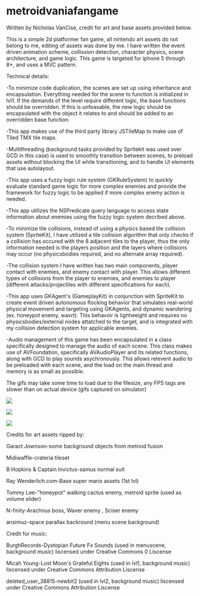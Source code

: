 # metroidvaniafangame

Written by Nicholas VanCise, credit for art and base assets provided below.

This is a simple 2d platformer fan game, all nintendo art assets do not belong to me, editing of assets was done by me. 
I have written the event driven animation scheme, collission detection, character physics, scene architecture, and game logic. 
This game is targeted for iphone 5 through 8+, and uses a MVC pattern.



Technical details:

-To minimize code duplication, the scenes are set up using inheritance and encapsulation. Everything needed for the scene to function is initialized in lvl1. If the demands of the level require different logic, the base functions should be overridden. If this is unfeasable, the new logic should be encapsulated with the object it relates to and should be added to an overridden base function.

-This app makes use of the third party library JSTileMap to make use of Tiled TMX tile maps.

-Multithreading (background tasks provided by Spritekit was used over GCD in this case) is used to smoothly transition between scenes, to preload assets without blocking the UI while transitioning, and to handle UI elements that use autolayout.

-This app uses a fuzzy logic rule system (GKRuleSystem) to quickly evaluate standard game logic for more complex enemies and provide the framework for fuzzy logic to be applied if more complex enemy action is needed.

-This app utilizes the NSPredicate query language to access state information about enemies using the fuzzy logic system decribed above. 

-To minimize tile collisions, instead of using a physics based tile collision system (SpriteKit), I have utilized a tile collision algorithm that only checks if a collision has occured with the 8 adjacent tiles to the player, thus the only information needed is the players position and the layers where collisions may occur (no physicsbodies required, and no alternate array required).

-The collision system I have written has two main components, player contact with enemies, and enemy contact with player. This allows different types of collisions from the player to enemies, and enemies to player (different attacks/projectiles with different specifications for each).

-This app uses GKAgent's (GameplayKit) in conjunction with SpriteKit to create event driven autonomous flocking behavior that simulates real-world physical movement and targeting using GKAgents, and dynamic wandering (ex. honeypot enemy, wavrt). This behavoir is lightweight and requires no physicsbodies/external nodes attatched to the target, and is integrated with my collision detection system for applicable enemies.

-Audio management of this game has been encapsulated in a class specifically designed to manage the audio of each scene. This class makes use of AVFoundation, specifically AVAudioPlayer and its related functions, along with GCD to play sounds asychronously. This allows relevent audio to be preloaded with each scene, and the load on the main thread and memory is as small as possible.

The gifs may take some time to load due to the filesize, any FPS tags are slower than on actual device (gifs captured on simulator)


![](menuscenedemo.gif)

![](honeypottrackdemo.gif)

![](bossdemo.gif)


Credits for art assets ripped by:

Garact Jownson-some background objects from metroid fusion

Midiwaffle-crateria tileset

B Hopkins & Captain Invictus-samus normal suit

Ray Wenderlich.com-Base super mario assets (1st lvl)

Tommy Lee-"honeypot" walking cactus enemy, metroid sprite (used as volume slider)

N-finity-Arachnus boss, Waver enemy , Sciser enemy

ansimuz-space parallax backround (menu scene background)

Credit for music:

BurghRecords-Dystopian Future Fx Sounds (used in menuscene, background music) liscensed under Creative Commons 0 Liscense

Micah Young-Lost Moon's Grateful Eights (used in lvl1, background music) liscensed under Creative Commons Attribution Liscense

deleted_user_38815-newbit2 (used in lvl2, background music) liscensed under Creative Commons Attribution Liscense
